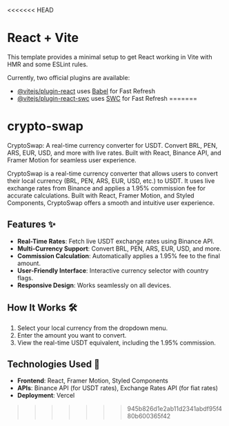 <<<<<<< HEAD
# React + Vite

This template provides a minimal setup to get React working in Vite with HMR and some ESLint rules.

Currently, two official plugins are available:

- [@vitejs/plugin-react](https://github.com/vitejs/vite-plugin-react/blob/main/packages/plugin-react/README.md) uses [Babel](https://babeljs.io/) for Fast Refresh
- [@vitejs/plugin-react-swc](https://github.com/vitejs/vite-plugin-react-swc) uses [SWC](https://swc.rs/) for Fast Refresh
=======
# crypto-swap
CryptoSwap: A real-time currency converter for USDT. Convert BRL, PEN, ARS, EUR, USD, and more with live rates. Built with React, Binance API, and Framer Motion for seamless user experience.


CryptoSwap is a real-time currency converter that allows users to convert their local currency (BRL, PEN, ARS, EUR, USD, etc.) to USDT. It uses live exchange rates from Binance and applies a 1.95% commission fee for accurate calculations. Built with React, Framer Motion, and Styled Components, CryptoSwap offers a smooth and intuitive user experience.

## Features ✨
- **Real-Time Rates**: Fetch live USDT exchange rates using Binance API.
- **Multi-Currency Support**: Convert BRL, PEN, ARS, EUR, USD, and more.
- **Commission Calculation**: Automatically applies a 1.95% fee to the final amount.
- **User-Friendly Interface**: Interactive currency selector with country flags.
- **Responsive Design**: Works seamlessly on all devices.

## How It Works 🛠️
1. Select your local currency from the dropdown menu.
2. Enter the amount you want to convert.
3. View the real-time USDT equivalent, including the 1.95% commission.

## Technologies Used 🚀
- **Frontend**: React, Framer Motion, Styled Components
- **APIs**: Binance API (for USDT rates), Exchange Rates API (for fiat rates)
- **Deployment**: Vercel


>>>>>>> 945b826d1e2ab11d2341abdf95f480b600365f42
